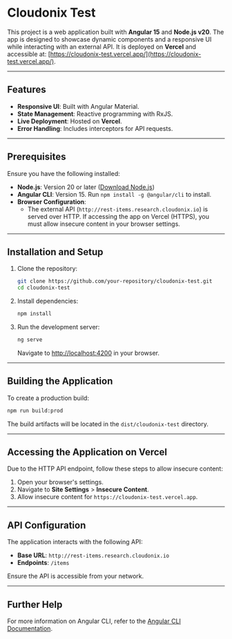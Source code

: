 # **Cloudonix Test**

This project is a web application built with **Angular 15** and **Node.js v20**. The app is designed to showcase dynamic components and a responsive UI while interacting with an external API. It is deployed on **Vercel** and accessible at: [https://cloudonix-test.vercel.app/](https://cloudonix-test.vercel.app/).

---

## **Features**

- **Responsive UI**: Built with Angular Material.
- **State Management**: Reactive programming with RxJS.
- **Live Deployment**: Hosted on **Vercel**.
- **Error Handling**: Includes interceptors for API requests.

---

## **Prerequisites**

Ensure you have the following installed:

- **Node.js**: Version 20 or later ([Download Node.js](https://nodejs.org/))
- **Angular CLI**: Version 15. Run `npm install -g @angular/cli` to install.
- **Browser Configuration**:
  - The external API (`http://rest-items.research.cloudonix.io`) is served over HTTP. If accessing the app on Vercel (HTTPS), you must allow insecure content in your browser settings.

---

## **Installation and Setup**

1. Clone the repository:

   ```bash
   git clone https://github.com/your-repository/cloudonix-test.git
   cd cloudonix-test
   ```

2. Install dependencies:

   ```bash
   npm install
   ```

3. Run the development server:
   ```bash
   ng serve
   ```
   Navigate to [http://localhost:4200](http://localhost:4200) in your browser.

---

## **Building the Application**

To create a production build:

```bash
npm run build:prod
```

The build artifacts will be located in the `dist/cloudonix-test` directory.

---

## **Accessing the Application on Vercel**

Due to the HTTP API endpoint, follow these steps to allow insecure content:

1. Open your browser's settings.
2. Navigate to **Site Settings** > **Insecure Content**.
3. Allow insecure content for `https://cloudonix-test.vercel.app`.

---

## **API Configuration**

The application interacts with the following API:

- **Base URL**: `http://rest-items.research.cloudonix.io`
- **Endpoints**: `/items`

Ensure the API is accessible from your network.

---

## **Further Help**

For more information on Angular CLI, refer to the [Angular CLI Documentation](https://angular.io/cli).

